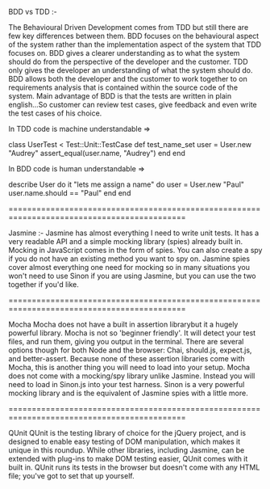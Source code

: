 BDD vs TDD :-

The Behavioural Driven Development comes from TDD but still there are few key differences between them.
BDD focuses on the behavioural aspect of the system rather than the implementation aspect of the system that TDD focuses on.
BDD gives a clearer understanding as to what the system should do from the perspective of the developer and the customer. TDD only gives the developer an understanding of what the system should do.
BDD allows both the developer and the customer to work together to on requirements analysis that is contained within the source code of the system.
Main advantage of BDD is that the tests are written in plain english...So customer can review test cases, give feedback and even write the test cases of his choice.

In TDD code is machine understandable =>

class UserTest < Test::Unit::TestCase
  def test_name_set
    user = User.new "Audrey"
    assert_equal(user.name, "Audrey")
  end
end

In BDD code is human understandable =>

describe User do
  it "lets me assign a name" do
    user = User.new "Paul"
    user.name.should == "Paul"
  end
end

============================================================================================

Jasmine :-
Jasmine has almost everything I need to write unit tests. 
It has a very readable API and a simple mocking library (spies) already built in. 
Mocking in JavaScript comes in the form of spies. 
You can also create a spy if you do not have an existing method you want to spy on. 
Jasmine spies cover almost everything one need for mocking so in many situations you won't need to use Sinon if you are using Jasmine, but you can use the two together if you'd like.

============================================================================================

Mocha
Mocha does not have a built in assertion librarybut it a hugely powerful library. Mocha is not so 'beginner friendly'. 
It will detect your test files, and run them, giving you output in the terminal.
There are several options though for both Node and the browser: Chai, should.js, expect.js, and better-assert. 
Because none of these assertion libraries come with Mocha, this is another thing you will need to load into your setup. 
Mocha does not come with a mocking/spy library unlike Jasmine. 
Instead you will need to load in Sinon.js into your test harness. 
Sinon is a very powerful mocking library and is the equivalent of Jasmine spies with a little more. 

============================================================================================

QUnit
QUnit is the testing library of choice for the jQuery project, and is designed to enable easy testing of DOM manipulation, which makes it unique in this roundup. 
While other libraries, including Jasmine, can be extended with plug-ins to make DOM testing easier, QUnit comes with it built in.
QUnit runs its tests in the browser but doesn't come with any HTML file; you've got to set that up yourself.

